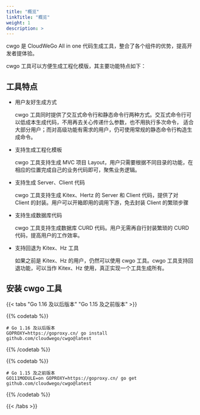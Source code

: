 ```yaml
---
title: "概览"
linkTitle: "概览"
weight: 1
description: >
---
```


cwgo 是 CloudWeGo All in one 代码生成工具，整合了各个组件的优势，提高开发者提体验。

cwgo 工具可以方便生成工程化模版，其主要功能特点如下：

## 工具特点

- 用户友好生成方式

  cwgo 工具同时提供了交互式命令行和静态命令行两种方式。交互式命令行可以低成本生成代码，不用再去关心传递什么参数，也不用执行多次命令，
  适合大部分用户；而对高级功能有需求的用户，仍可使用常规的静态命令行构造生成命令。

- 支持生成工程化模板

  cwgo 工具支持生成 MVC 项目 Layout，用户只需要根据不同目录的功能，在相应的位置完成自己的业务代码即可，聚焦业务逻辑。

- 支持生成 Server、Client 代码

  cwgo 工具支持生成 Kitex、Hertz 的 Server 和 Client 代码，提供了对 Client 的封装。用户可以开箱即用的调用下游，免去封装 Client 的繁琐步骤

- 支持生成数据库代码

  cwgo 工具支持生成数据库 CURD 代码。用户无需再自行封装繁琐的 CURD 代码，提高用户的工作效率。

- 支持回退为 Kitex、Hz 工具

  如果之前是 Kitex、Hz 的用户，仍然可以使用 cwgo 工具。cwgo 工具支持回退功能，可以当作 Kitex、Hz 使用，真正实现一个工具生成所有。

## 安装 cwgo 工具

{{< tabs "Go 1.16 及以后版本" "Go 1.15 及之前版本" >}}

{{% codetab %}}

```shell
# Go 1.16 及以后版本
GOPROXY=https://goproxy.cn/ go install github.com/cloudwego/cwgo@latest
```

{{% /codetab %}}

{{% codetab %}}

```shell
# Go 1.15 及之前版本
GO111MODULE=on GOPROXY=https://goproxy.cn/ go get github.com/cloudwego/cwgo@latest
```

{{% /codetab %}}

{{< /tabs >}}
